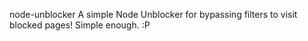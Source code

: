 node-unblocker
A simple Node Unblocker for bypassing filters to visit blocked pages! Simple enough. :P
